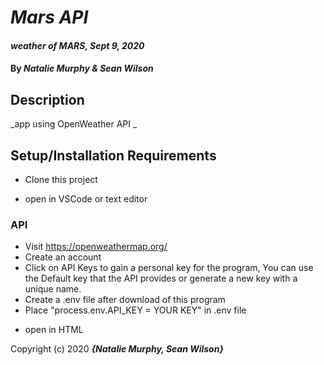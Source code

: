 # _Mars API_

#### _weather of MARS, Sept 9, 2020_

#### By _**Natalie Murphy & Sean Wilson**_

## Description

_app using OpenWeather API _

## Setup/Installation Requirements

- Clone this project

- open in VSCode or text editor

### API

- Visit https://openweathermap.org/
- Create an account
- Click on API Keys to gain a personal key for the program, You can use the Default key that the API provides or generate a new key with a unique name.
- Create a .env file after download of this program
- Place "process.env.API_KEY = YOUR KEY" in .env file

* open in HTML

Copyright (c) 2020 **_{Natalie Murphy, Sean Wilson}_**
